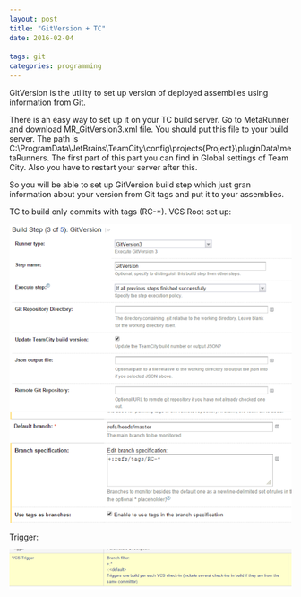 ```yaml
---
layout: post
title: "GitVersion + TC"
date: 2016-02-04

tags: git
categories: programming
---
```

GitVersion is the utility to set up version of deployed assemblies using information from Git.

There is an easy way to set up it on your TC build server. Go to MetaRunner and download MR_GitVersion3.xml file. You should put this file to your build server. The path is C:\ProgramData\JetBrains\TeamCity\config\projects\{Project}\pluginData\metaRunners. The first part of this part you can find in Global settings of Team City. Also you have to restart your server after this.

So you will be able to set up GitVersion build step which just gran information about your version from Git tags and put it to your assemblies.

TC to build only commits with tags (RC-*). VCS Root set up:

![Image One](/images/git_version_step3.PNG)
![Image Two](/images/git_version_step3_2.PNG)

Trigger:

![Image Three](/images/git_version_step3_3.PNG)